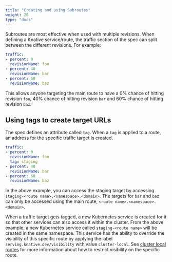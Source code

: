 ```yaml
---
title: "Creating and using Subroutes"
weight: 20
type: "docs"
---
```


Subroutes are most effective when used with multiple revisions. When defining a Knative service/route, the traffic section of the spec can split between the different revisions. For example:

```yaml
traffic:
- percent: 0
  revisionName: foo
- percent: 40
  revisionName: bar
- percent: 60
  revisionName: baz
```

This allows anyone targeting the main route to have a 0% chance of hitting revision `foo`, 40% chance of hitting revision `bar` and 60% chance of hitting revision `baz`.

## Using tags to create target URLs

The spec defines an attribute called `tag`. When a `tag` is applied to a route, an address for the specific traffic target is created.

```yaml
traffic:
- percent: 0
  revisionName: foo
  tag: staging
- percent: 40
  revisionName: bar
- percent: 60
  revisionName: baz
```

In the above example, you can access the staging target by accessing `staging-<route name>.<namespace>.<domain>`. The targets for `bar` and `baz` can only be accessed using the main route, `<route name>.<namespace>.<domain>`.

When a traffic target gets tagged, a new Kubernetes service is created for it so that other services can also access it within the cluster. From the above example, a new Kubernetes service called `staging-<route name>` will be created in the same namespace. This service has the ability to override the visibility of this specific route by applying the label `serving.knative.dev/visibility` with value `cluster-local`. See [cluster local routes](./cluster-local-route.md#label-a-service-to-be-cluster-local) for more information about how to restrict visibility on the specific route.
